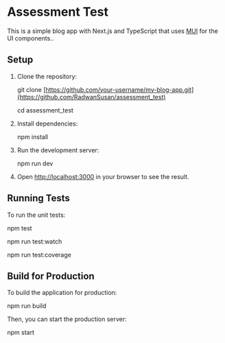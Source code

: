 # Assessment Test

This is a simple blog app with Next.js and TypeScript that uses [MUI](https://mui.com/) for the UI components..

## Setup

1. Clone the repository:

   git clone [https://github.com/your-username/my-blog-app.git](https://github.com/RadwanSusan/assessment_test)

   cd assessment_test

2. Install dependencies:

   npm install

3. Run the development server:

   npm run dev

4. Open [http://localhost:3000](http://localhost:3000) in your browser to see the result.

## Running Tests

To run the unit tests:

npm test

npm run test:watch

npm run test:coverage

## Build for Production

To build the application for production:

npm run build

Then, you can start the production server:

npm start
